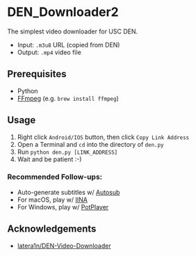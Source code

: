 # DEN_Downloader2

The simplest video downloader for USC DEN.

* Input: `.m3u8` URL (copied from DEN)
* Output: `.mp4` video file

## Prerequisites
* Python
* [FFmpeg](https://www.ffmpeg.org/) (e.g. `brew install ffmpeg`) 

## Usage
1. Right click `Android/IOS` button, then click `Copy Link Address`
3. Open a Terminal and `cd` into the directory of `den.py`
4. Run `python den.py [LINK_ADDRESS]`
5. Wait and be patient :-)

### Recommended Follow-ups:
* Auto-generate subtitles w/ [Autosub](https://github.com/agermanidis/autosub)
* For macOS, play w/ [IINA](https://iina.io/)
* For Windows, play w/ [PotPlayer](https://potplayer.daum.net/)

## Acknowledgements
* [latera1n/DEN-Video-Downloader](https://github.com/latera1n/DEN-Video-Downloader)
